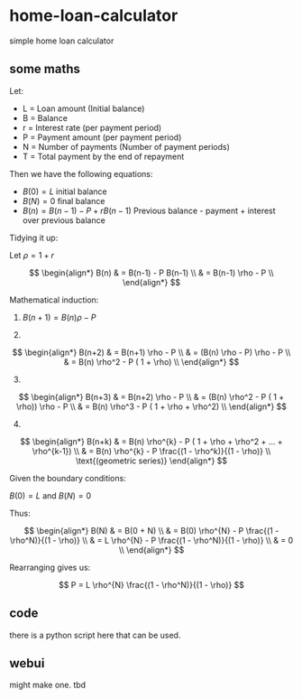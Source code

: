 # home-loan-calculator
simple home loan calculator

## some maths

Let:
- L = Loan amount (Initial balance)
- B = Balance
- r = Interest rate (per payment period)
- P = Payment amount (per payment period)
- N = Number of payments (Number of payment periods)
- T = Total payment by the end of repayment

Then we have the following equations:

- $B(0) = L$  initial balance
- $B(N) = 0$  final balance
- $B(n) = B(n-1) - P + r B(n-1)$  Previous balance - payment + interest over previous balance

Tidying it up:

Let 
$\rho = 1 + r$

$$
\begin{align*}
B(n) & = B(n-1) - P B(n-1) \\
& = B(n-1) \rho - P \\
\end{align*}
$$

Mathematical induction:

1. $B(n+1) = B(n) \rho - P$

2. 
$$
\begin{align*}
B(n+2) & = B(n+1) \rho - P \\
& = (B(n) \rho - P) \rho - P \\
& = B(n) \rho^2 - P ( 1 + \rho) \\
\end{align*}
$$

3.
$$
\begin{align*}
B(n+3) & = B(n+2) \rho - P \\
& = (B(n) \rho^2 - P ( 1 + \rho)) \rho - P \\
& = B(n) \rho^3 - P ( 1 + \rho + \rho^2) \\
\end{align*}
$$

4.
$$
\begin{align*}
B(n+k) & = B(n) \rho^{k} - P ( 1 + \rho + \rho^2 + ... + \rho^{k-1}) \\
& = B(n) \rho^{k} - P \frac{(1 - \rho^k)}{(1 - \rho)} \\ \text{(geometric series)}
\end{align*}
$$

Given the boundary conditions:

$B(0) = L$ and $B(N) = 0$

Thus:

$$
\begin{align*}
B(N) & = B(0 + N) \\
& = B(0) \rho^{N} - P \frac{(1 - \rho^N)}{(1 - \rho)} \\
& = L \rho^{N} - P \frac{(1 - \rho^N)}{(1 - \rho)} \\
& = 0 \\
\end{align*}
$$

Rearranging gives us:

$$ P = L \rho^{N} \frac{(1 - \rho^N)}{(1 - \rho)} $$


## code

there is a python script here that can be used.


## webui

might make one. tbd




